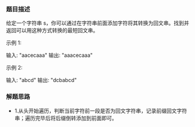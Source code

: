 ### 题目描述
给定一个字符串 s，你可以通过在字符串前面添加字符将其转换为回文串。找到并返回可以用这种方式转换的最短回文串。

示例 1:

输入: "aacecaaa"
输出: "aaacecaaa"

示例 2:

输入: "abcd"
输出: "dcbabcd"

### 解题思路
- 1.从头开始遍历，判断当前字符前一段是否为回文字符串，记录前缀回文字符串；遍历完毕后将后缀倒转添加到前面即可。
